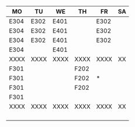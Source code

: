 |MO  |TU  |WE  |TH  |FR  |SA|
|----|----|----|----|----|--|
|E304|E302|E401|    |E302|  |
|E304|E302|E401|    |E302|  |
|E304|E302|E401|    |E302|  |
|E304|    |E401|    |    |  |
|XXXX|XXXX|XXXX|XXXX|XXXX|XX|
|F301|    |    |F202|    |  |
|F301|    |    |F202|*   |  |
|F301|    |    |F202|    |  |
|F301|    |    |    |    |  |
|XXXX|XXXX|XXXX|XXXX|XXXX|XX|
|    |    |    |    |    |  |
|    |    |    |    |    |  |
|    |    |    |    |    |  |
|    |    |    |    |    |  |

